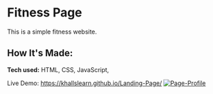 # Fitness Page
This is a simple fitness website.
## How It's Made:

**Tech used:** HTML, CSS, JavaScript,

Live Demo: https://khallslearn.github.io/Landing-Page/
<a href="https://ibb.co/CWWPW4c"><img src="https://i.ibb.co/FnnHncr/Page-Profile.png" alt="Page-Profile" border="0"></a>
